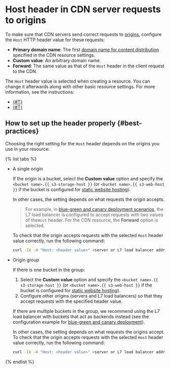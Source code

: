 # Host header in CDN server requests to origins

To make sure that CDN servers send correct requests to [origins](origins.md), configure the `Host` HTTP header value for these requests:

* **Primary domain name**: The first [domain name for content distribution](resource.md#hostnames) specified in the CDN resource settings.
* **Custom value**: An arbitrary domain name.
* **Forward**: The same value as that of the `Host` header in the client request to the CDN.

The `Host` header value is selected when creating a resource. You can change it afterwards along with other basic resource settings. For more information, see the instructions:

* [{#T}](../operations/resources/create-resource.md)
* [{#T}](../operations/resources/configure-basics.md)

## How to set up the header properly {#best-practices}

Choosing the right setting for the `Host` header depends on the origins you use in your resource:

{% list tabs %}

- A single origin

  If the origin is a bucket, select the **Custom value** option and specify the `<bucket name>.{{ s3-storage-host }}` (or `<bucket name>.{{ s3-web-host }}` if the bucket is configured for [static website hosting](../../storage/concepts/hosting.md)).

  In other cases, the setting depends on what requests the origin accepts.

  > For example, in [blue-green and canary deployment scenarios](../tutorials/blue-green-canary-deployment.md), the L7 load balancer is configured to accept requests with two values of the`Host` header. For the CDN resource, the **Forward** option is selected.

  To check that the origin accepts requests with the selected `Host` header value correctly, run the following command:

  ```bash
  curl -Ik -H "Host: <header value>" <server or L7 load balancer address>
  ```

- Origin group

  If there is one bucket in the group:

  1. Select the **Custom value** option and specify the `<bucket name>.{{ s3-storage-host }}` (or `<bucket name>.{{ s3-web-host }}` if the bucket is configured for [static website hosting](../../storage/concepts/hosting.md)).
  1. Configure other origins (servers and L7 load balancers) so that they accept requests with the specified header value.

  If there are multiple buckets in the group, we recommend using the L7 load balancer with buckets that act as backends instead (see the configuration example for [blue-green and canary deployment](../tutorials/blue-green-canary-deployment.md)).

  In other cases, the setting depends on what requests the origins accept. To check that the origin accepts requests with the selected `Host` header value correctly, run the following command:

  ```bash
  curl -Ik -H "Host: <header value>" <server or L7 load balancer address>
  ```

{% endlist %}
